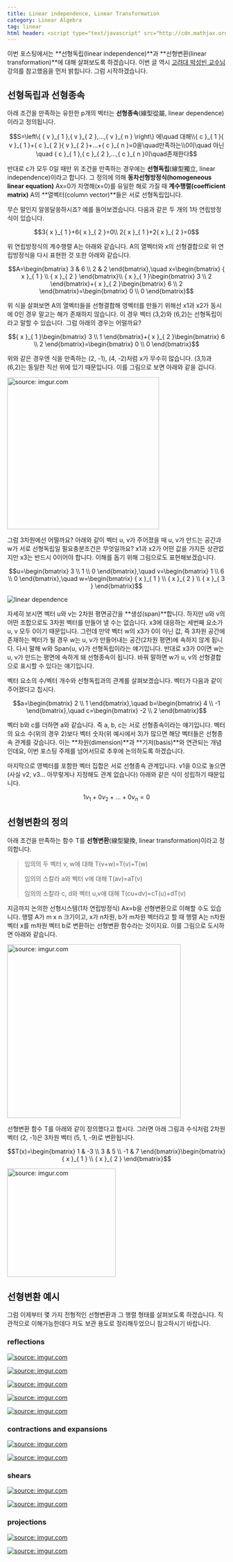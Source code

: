 ```yaml
---
title: Linear independence, Linear Transformation
category: Linear Algebra
tag: linear
html header: <script type="text/javascript" src="http://cdn.mathjax.org/mathjax/latest/MathJax.js?config=TeX-AMS_SVG"></script>
---
```


이번 포스팅에서는 **선형독립(linear independence)**과 **선형변환(linear transformation)**에 대해 살펴보도록 하겠습니다. 이번 글 역시 [고려대 박성빈 교수님](http://info.korea.ac.kr/page_professor.php) 강의를 참고했음을 먼저 밝힙니다. 그럼 시작하겠습니다.



## 선형독립과 선형종속

아래 조건을 만족하는 유한한 p개의 벡터는 **선형종속**(線型從屬, linear dependence)이라고 정의됩니다.

$$S=\left\{ { v }_{ 1 },{ v }_{ 2 },...,{ v }_{ n } \right\} 에\quad 대해\\{ c }_{ 1 }{ v }_{ 1 }+{ c }_{ 2 }{ v }_{ 2 }+...+{ c }_{ n }=0을\quad만족하는\\0이\quad 아닌\quad { c }_{ 1 },{ c }_{ 2 },...,{ c }_{ n }이\quad존재한다$$

반대로 c가 모두 0일 때만 위 조건을 만족하는 경우에는 **선형독립**(線型獨立, linear independence)이라고 합니다. 그 정의에 의해 **동차선형방정식(homogeneous linear equation)** Ax=0가 자명해(x=0)를 유일한 해로 가질 때 **계수행렬(coefficient matrix)** A의 **열벡터(column vector)**들은 서로 선형독립입니다. 

무슨 말인지 알쏭달쏭하시죠? 예를 들어보겠습니다. 다음과 같은 두 개의 1차 연립방정식이 있습니다.

$$3{ x }_{ 1 }+6{ x }_{ 2 }=0\\ 2{ x }_{ 1 }+2{ x }_{ 2 }=0$$

위 연립방정식의 계수행렬 A는 아래와 같습니다. A의 열벡터와 x의 선형결합으로 위 연립방정식을 다시 표현한 것 또한 아래와 같습니다.

$$A=\begin{bmatrix} 3 & 6 \\ 2 & 2 \end{bmatrix},\quad x=\begin{bmatrix} { x }_{ 1 } \\ { x }_{ 2 } \end{bmatrix}\\ { x }_{ 1 }\begin{bmatrix} 3 \\ 2 \end{bmatrix}+{ x }_{ 2 }\begin{bmatrix} 6 \\ 2 \end{bmatrix}=\begin{bmatrix} 0 \\ 0 \end{bmatrix}$$

위 식을 살펴보면 A의 열벡터들을 선형결합해 영벡터를 만들기 위해선 x1과 x2가 동시에 0인 경우 말고는 해가 존재하지 않습니다. 이 경우 벡터 (3,2)와 (6,2)는 선형독립이라고 말할 수 있습니다. 그럼 아래의 경우는 어떨까요?

$${ x }_{ 1 }\begin{bmatrix} 3 \\ 1 \end{bmatrix}+{ x }_{ 2 }\begin{bmatrix} 6 \\ 2 \end{bmatrix}=\begin{bmatrix} 0 \\ 0 \end{bmatrix}$$

위와 같은 경우엔 식을 만족하는 (2, -1), (4, -2)처럼 x가 무수히 많습니다. (3,1)과 (6,2)는 동일한 직선 위에 있기 때문입니다. 이를 그림으로 보면 아래와 같을 겁니다. 

<a href="http://imgur.com/hVmV0na"><img src="http://i.imgur.com/hVmV0na.png" width="350px" title="source: imgur.com" /></a>

그럼 3차원에선 어떨까요? 아래와 같이 벡터 u, v가 주어졌을 때 u, v가 만드는 공간과 w가  서로 선형독립일 필요충분조건은 무엇일까요? x1과 x2가 어떤 값을 가지든 상관없지만 x3는 반드시 0이어야 합니다. 이해를 돕기 위해 그림으로도 표현해보겠습니다.

$$u=\begin{bmatrix} 3 \\ 1 \\ 0 \end{bmatrix},\quad v=\begin{bmatrix} 1 \\ 6 \\ 0 \end{bmatrix},\quad w=\begin{bmatrix} { x }_{ 1 } \\ { x }_{ 2 } \\ { x }_{ 3 } \end{bmatrix}$$

![linear dependence](http://i.imgur.com/Ss2LDRI.png)

자세히 보시면 벡터 u와 v는 2차원 평면공간을 **생성(span)**합니다. 하지만 u와 v의 어떤 조합으로도 3차원 벡터를 만들어 낼 수는 없습니다. x3에 대응하는 세번째 요소가 u, v 모두 0이기 때문입니다. 그런데 만약 벡터 w의 x3가 0이 아닌 값, 즉 3차원 공간에 존재하는 벡터가 될 경우 w는 u, v가 만들어내는 공간(2차원 평면)에 속하지 않게 됩니다. 다시 말해 w와 Span{u, v}가 선형독립이라는 얘기입니다. 반대로 x3가 0이면 w는 u, v가 만드는 평면에 속하게 돼 선형종속이 됩니다. 바꿔 말하면 w가 u, v의 선형결합으로 표시할 수 있다는 얘기입니다.

벡터 요소의 수/벡터 개수와 선형독립과의 관계를 살펴보겠습니다. 벡터가 다음과 같이 주어졌다고 칩시다.

$$a=\begin{bmatrix} 2 \\ 1 \end{bmatrix},\quad b=\begin{bmatrix} 4 \\ -1 \end{bmatrix},\quad c=\begin{bmatrix} -2 \\ 2 \end{bmatrix}$$

벡터 b와 c를 더하면 a와 같습니다. 즉 a, b, c는 서로 선형종속이라는 얘기입니다. 벡터의 요소 수(위의 경우 2)보다 벡터 숫자(위 예시에서 3)가 많으면 해당 벡터들은 선형종속 관계를 갖습니다. 이는 **차원(dimension)**과 **기저(basis)**와 연관되는 개념인데요, 이번 포스팅 주제를 넘어서므로 추후에 논의하도록 하겠습니다.

마지막으로 영벡터를 포함한 벡터 집합은 서로 선형종속 관계입니다. v1을 0으로 놓으면(사실 v2, v3… 아무렇게나 지정해도 관계 없습니다) 아래와 같은 식이 성립하기 때문입니다.

$$1{ v }_{ 1 }+0{ v }_{ 2 }+...+0{ v }_{ n }=0$$



## 선형변환의 정의

아래 조건을 만족하는 함수 T를 **선형변환**(線型變換, linear transformation)이라고 정의합니다.

> 임의의 두 벡터 v, w에 대해 T(v+w)=T(v)+T(w)
>
> 임의의 스칼라 a와 벡터 v에 대해 T(av)=aT(v)
>
> 임의의 스칼라 c, d와 벡터 u,v에 대해 T(cu+dv)=cT(u)+dT(v)

지금까지 논의한 선형시스템(1차 연립방정식) Ax=b을 선형변환으로 이해할 수도 있습니다. 행렬 A가 m x n 크기이고, x가 n차원, b가 m차원 벡터라고 할 때 행렬 A는 n차원 벡터 x를 m차원 벡터 b로 변환하는 선형변환 함수라는 것이지요. 이를 그림으로 도시하면 아래와 같습니다.

<a href="http://imgur.com/Eq53kxG"><img src="http://i.imgur.com/Eq53kxG.png" width="400px" title="source: imgur.com" /></a>

선형변환 함수 T를 아래와 같이 정의했다고 합시다. 그러면 아래 그림과 수식처럼 2차원 벡터 (2, -1)은 3차원 벡터 (5, 1, -9)로 변환됩니다.

$$T(x)=\begin{bmatrix} 1 & -3 \\ 3 & 5 \\ -1 & 7 \end{bmatrix}\begin{bmatrix} { x }_{ 1 } \\ { x }_{ 2 } \end{bmatrix}$$

<a href="http://imgur.com/ynM9tFL"><img src="http://i.imgur.com/ynM9tFL.png" width="250px" title="source: imgur.com" /></a>



## 선형변환 예시

그럼 이제부터 몇 가지 전형적인 선형변환과 그 행렬 형태를 살펴보도록 하겠습니다. 직관적으로 이해가능한데다 저도 보관 용도로 정리해두었으니 참고하시기 바랍니다.



### reflections

<a href="http://imgur.com/uPnbpUw"><img src="http://i.imgur.com/uPnbpUw.png" title="source: imgur.com" /></a>

<a href="http://imgur.com/RoDXSuM"><img src="http://i.imgur.com/RoDXSuM.png" title="source: imgur.com" /></a>

<a href="http://imgur.com/ospTeBE"><img src="http://i.imgur.com/ospTeBE.png" title="source: imgur.com" /></a>

<a href="http://imgur.com/QC495wq"><img src="http://i.imgur.com/QC495wq.png" title="source: imgur.com" /></a>

<a href="http://imgur.com/bnlpdpx"><img src="http://i.imgur.com/bnlpdpx.png" title="source: imgur.com" /></a>



### contractions and expansions

<a href="http://imgur.com/Jwihag1"><img src="http://i.imgur.com/Jwihag1.png" title="source: imgur.com" /></a>

<a href="http://imgur.com/cQP4sU8"><img src="http://i.imgur.com/cQP4sU8.png" title="source: imgur.com" /></a>



### shears

<a href="http://imgur.com/VVAf9kP"><img src="http://i.imgur.com/VVAf9kP.png" title="source: imgur.com" /></a>

<a href="http://imgur.com/dP2dXad"><img src="http://i.imgur.com/dP2dXad.png" title="source: imgur.com" /></a>



### projections

<a href="http://imgur.com/u4ZTNdX"><img src="http://i.imgur.com/u4ZTNdX.png" title="source: imgur.com" /></a>

<a href="http://imgur.com/vy3DFXB"><img src="http://i.imgur.com/vy3DFXB.png" title="source: imgur.com" /></a>

